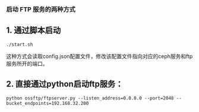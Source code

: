 ### 启动 FTP 服务的两种方式
## 1. 通过脚本启动
```
./start.sh
```
这种方式会读取config.json配置文件，修改该配置文件指向对应的ceph服务和ftp服务所开的端口。

## 2. 直接通过python启动ftp服务：
```
python ossftp/ftpserver.py --listen_address=0.0.0.0 --port=2048 --bucket_endpoints=192.168.32.200
```
